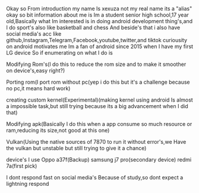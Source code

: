 Okay so From introduction my name Is xexuza not my real name its a 
"alias" okay so bit information about me is Im a student senior high
school,17 year old,Basically what Im interested is in doing android 
development thing's,and I do sport's also like basketball and chess
And beside's that i also have social media's acc like 
github,Instagram,Telegram,Facebook,youtube,twitter,and tiktok
curiousity on android motivates me Im a fan of android since
2015 when I have my first LG device
So if enumerating on what I do is 

Modifying Rom's(I do this to reduce the rom size and to make it
smoother on device's,easy right?)

Porting rom(I port rom without pc(yep i do this but it's a challenge
because no pc,it means hard work)

creating custom kernel(Experimental)(making kernel using android Is
almost a impossible task,but still trying because its a big advancement
when I did that)

Modifying apk(Basically I do this when a app consume so much 
resource or ram,reducing its size,not good at this one)

Vulkan(Using the native sources of 7870 to run it without error's,we 
Have the vulkan but unstable but still trying to give it a chance)

device's I use
Oppo a37f(Backup)
samsung j7 pro(secondary device)
redmi 7a(first pick)

I dont respond fast on social media's Because of study,so dont expect
a lightning respond


